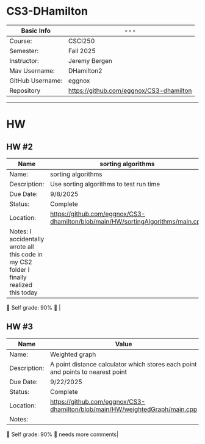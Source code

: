 # CS3-DHamilton

| Basic Info | --- |
| --- | ---|
| Course: | CSCI250 |
| Semester: | Fall 2025 |
| Instructor: | Jeremy Bergen |
| Mav Username: | DHamilton2|
| GitHub Username: | eggnox
| Repository | https://github.com/eggnox/CS3-dhamilton |

_______________________________________________________________________________________________________________

# HW
## HW #2
| Name | sorting algorithms |
| --- | --- |
| Name: | sorting algorithms |
| Description: | Use sorting algorithms to test run time |
| Due Date: | 9/8/2025 |
| Status: | Complete |
| Location: |  https://github.com/eggnox/CS3-dhamilton/blob/main/HW/sortingAlgorithms/main.cpp|
| Notes: I accidentally wrote all this code in my CS2 folder I finally realized this today | 
 Self grade: 90%
 |

## HW #3
| Name | Value | 
| --- | --- |
| Name: | Weighted graph |
| Description: | A point distance calculator which stores each point and points to nearest point |
| Due Date: | 9/22/2025 |
| Status: | Complete |
| Location: |https://github.com/eggnox/CS3-dhamilton/blob/main/HW/weightedGraph/main.cpp |
| Notes: | 
 Self grade: 90%
 needs more comments|
